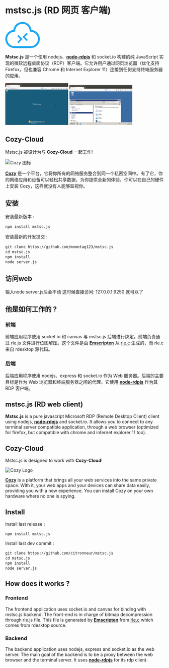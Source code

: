 # mstsc.js (RD 网页 客户端)

![Mstsc.js 图标](./client/img/mstsc.js.png)


**Mstsc.js** 是一个使用 nodejs、[**node-rdpjs**](https://github.com/citronneur/node-rdpjs) 和 socket.io 构建的纯 JavaScript 实现的微软远程桌面协议（RDP）客户端。它允许用户通过网页浏览器（优化支持 Firefox，但也兼容 Chrome 和 Internet Explorer 11）连接到任何支持终端服务器的应用。

<img src='/img/mstsc.js.connect.png' width=200/>
<img src='/img/mstsc.js.explorer.png' width=200/>

## Cozy-Cloud

Mstsc.js 被设计为与 **Cozy-Cloud** 一起工作!

![Cozy 图标](https://raw.github.com/mycozycloud/cozy-setup/gh-pages/assets/images/happycloud.png)

[**Cozy**](http://cozy.io) 是一个平台，它将你所有的网络服务整合到同一个私密空间中。有了它，你的网络应用和设备可以轻松共享数据，为你提供全新的体验。你可以在自己的硬件上安装 Cozy，这样就没有人能够监视你。

## 安装

安装最新版本 : 

```
npm install mstsc.js
```

安装最新的开发提交 : 

```
git clone https://github.com/momotag123/mstsc.js
cd mstsc.js
npm install
node server.js
```
## 访问web
输入node server.js后会不动
这时候直接访问:
127.0.0.1:9250
就可以了

## 他是如何工作的 ?

### 前端
前端应用程序使用 socket.io 和 canvas 与 mstsc.js 后端进行绑定。前端负责通过 rle.js 文件进行位图解压。这个文件是由 [**Emscripten**](https://github.com/kripken/emscripten) 从 [rle.c](https://raw.github.com/citronneur/mstsc.js/master/obj/rle.c)  生成的，而 rle.c 来自 rdesktop 源代码。

### 后端
后端应用程序使用 nodejs、express 和 socket.io 作为 Web 服务器。后端的主要目标是作为 Web 浏览器和终端服务器之间的代理。它使用 [**node-rdpjs**](https://github.com/citronneur/node-rdpjs) 作为其 RDP 客户端。

## mstsc.js (RD web client)

**Mstsc.js** is a pure javascript Microsoft RDP (Remote Desktop Client) client using nodejs, [**node-rdpjs**](https://github.com/citronneur/node-rdpjs) and socket.io. It allows you to connect to any terminal server compatible application, through a web browser (optimized for firefox, but compatible with chrome and internet explorer 11 too).

## Cozy-Cloud

Mstsc.js is designed to work with **Cozy-Cloud**!

![Cozy Logo](https://raw.github.com/mycozycloud/cozy-setup/gh-pages/assets/images/happycloud.png)

[**Cozy**](http://cozy.io) is a platform that brings all your web services into the
same private space.  With it, your web apps and your devices can share data
easily, providing you
with a new experience. You can install Cozy on your own hardware where no one
is spying.

## Install

Install last release : 

```
npm install mstsc.js
```

Install last dev commit : 

```
git clone https://github.com/citronneur/mstsc.js
cd mstsc.js
npm install
node server.js
```

## How does it works ?

### Frontend

The frontend application uses socket.io and canvas for binding with mstsc.js backend. The front-end is in charge of bitmap decompression through rle.js file. This file is generated by [**Emscripten**](https://github.com/kripken/emscripten) from [rle.c](https://raw.github.com/citronneur/mstsc.js/master/obj/rle.c) which comes from rdesktop source.

### Backend

The backend application uses nodejs, express and socket.io as the web server. The main goal of the backend is to be a proxy between the web browser and the terminal server. It uses [**node-rdpjs**](https://github.com/citronneur/node-rdpjs) for its rdp client.
